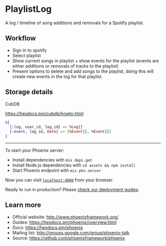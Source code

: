 # PlaylistLog

A log / timeline of song additions and removals for a Spotify playlist.

## Workflow

- Sign in to spotify
- Select playlist
- Show current songs in playlist + show events for the playlist (events are either additions or removals of tracks to the playlist)
- Present options to delete and add songs to the playlist, doing this will create new events in the log for that playlist.


## Storage details

CubDB

https://hexdocs.pm/cubdb/howto.html

```elixir
%{
  {:log, user_id, log_id} => %Log{}
  {:event, log_id, Date} => [%Event{}, %Event{}]
}
```

---

To start your Phoenix server:

  * Install dependencies with `mix deps.get`
  * Install Node.js dependencies with `cd assets && npm install`
  * Start Phoenix endpoint with `mix phx.server`

Now you can visit [`localhost:4000`](http://localhost:4000) from your browser.

Ready to run in production? Please [check our deployment guides](https://hexdocs.pm/phoenix/deployment.html).

## Learn more

  * Official website: http://www.phoenixframework.org/
  * Guides: https://hexdocs.pm/phoenix/overview.html
  * Docs: https://hexdocs.pm/phoenix
  * Mailing list: http://groups.google.com/group/phoenix-talk
  * Source: https://github.com/phoenixframework/phoenix
